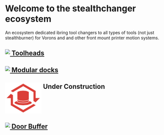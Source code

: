 # Welcome to the stealthchanger ecosystem

An ecosystem dedicated ibring tool changers to all types of tools (not just stealthburner) for Vorons and and other front mount printer motion systems.

## [<img src="../../../../Toolchanger/blob/main/media/Stealthchanger_logo.png?raw=true" height="100" align="top" /> Toolheads](../../../../Toolchanger)

## [<img src="../../../../ModularDock/blob/main/media/images/ModularDock_logo.png?raw=true" height="100" align="top" /> Modular docks](../../../../ModularDock)

## <img src="../Media/Tophat_logo.png?raw=true" height="100" align="top" /> Under Construction

## [<img src="../../../../DoorBuffer/blob/main/Media/DoorBuffer_logo.png?raw=true" height="100" align="top" /> Door Buffer](../../../../DoorBuffer)

